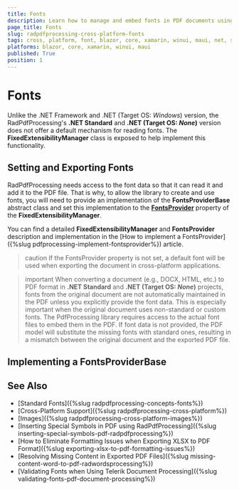 ```yaml
---
title: Fonts
description: Learn how to manage and embed fonts in PDF documents using Telerik RadPdfProcessing for cross-platform .NET applications.
page_title: Fonts
slug: radpdfprocessing-cross-platform-fonts
tags: cross, platform, font, blazor, core, xamarin, winui, maui, net, standard, linux, ios 
platforms: blazor, core, xamarin, winui, maui
published: True
position: 1
---
```


# Fonts

Unlike the .NET Framework and .NET (Target OS: *Windows*) version, the RadPdfProcessing's **.NET Standard** and **.NET (Target OS: *None*)** version does not offer a default mechanism for reading fonts. The **FixedExtensibilityManager** class is exposed to help implement this functionality.

## Setting and Exporting Fonts

RadPdfProcessing needs access to the font data so that it can read it and add it to the PDF file. That is why, to allow the library to create and use fonts, you will need to provide an implementation of the **FontsProviderBase** abstract class and set this implementation to the **<u>FontsProvider</u>** property of the **FixedExtensibilityManager**.

You can find a detailed **FixedExtensibilityManager** and **FontsProvider** description and implementation in the [How to implement a FontsProvider]({%slug pdfprocessing-implement-fontsprovider%}) article. 

>caution If the FontsProvider property is not set, a default font will be used when exporting the document in cross-platform applications.

>important When converting a document (e.g., DOCX, HTML, etc.) to PDF format in **.NET Standard** and **.NET (Target OS: *None*)** projects, fonts from the original document are not automatically maintained in the PDF unless you explicitly provide the font data. This is especially important when the original document uses non-standard or custom fonts. The PdfProcessing library requires access to the actual font files to embed them in the PDF. If font data is not provided, the PDF model will substitute the missing fonts with standard ones, resulting in a mismatch between the original document and the exported PDF file.

## Implementing a FontsProviderBase

<snippet id='libraries-pdf-cross-platform-fonts-fontsprovider-implementation'/>

<snippet id='libraries-pdf-cross-platform-fonts-set-fontsprovider'/>
	
## See Also

 * [Standard Fonts]({%slug radpdfprocessing-concepts-fonts%})
 * [Cross-Platform Support]({%slug radpdfprocessing-cross-platform%}) 
 * [Images]({%slug radpdfprocessing-cross-platform-images%})
 * [Inserting Special Symbols in PDF using RadPdfProcessing]({%slug inserting-special-symbols-pdf-radpdfprocessing%})
 * [How to Eliminate Formatting Issues when Exporting XLSX to PDF Format]({%slug exporting-xlsx-to-pdf-formatting-issues%})
 * [Resolving Missing Content in Exported PDF Files]({%slug missing-content-word-to-pdf-radwordsprocessing%})
 * [Validating Fonts when Using Telerik Document Processing]({%slug validating-fonts-pdf-document-processing%})


